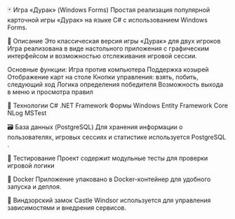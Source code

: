 ﻿🃏 Игра «Дурак» (Windows Forms)
Простая реализация популярной карточной игры «Дурак» на языке C# с использованием Windows Forms.

📌 Описание
Это классическая версия игры «Дурак» для двух игроков 
Игра реализована в виде настольного приложения с графическим интерфейсом и возможностью отслеживания игровой сессии.

Основные функции:
Игра против компьютера
Поддержка козырей
Отображение карт на столе
Кнопки управления: взять, побить, следующий ход
Логика определения победителя
Возможность выхода в меню и просмотра правил

🧰 Технологии
C#
.NET Framework 
Формы Windows
Entity Framework Core 
NLog
MSTest 

🗃️ База данных (PostgreSQL)
Для хранения информации о пользователях, игровых сессиях и статистике используется PostgreSQL .


🧪 Тестирование
Проект содержит модульные тесты для проверки игровой логики

🐳 Docker
Приложение упаковано в Docker-контейнер для удобного запуска и деплоя.

🔧 Виндзорский замок
Castle Windsor используется для управления зависимостями и внедрения сервисов.
